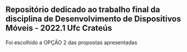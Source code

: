 <h2>
    Repositório dedicado ao trabalho final da disciplina de
    Desenvolvimento de Dispositivos Móveis - 2022.1 Ufc Crateús
</h2>
<p>
    Foi escolhido a OPÇÃO 2 das propostas apresentadas
</p>